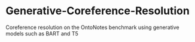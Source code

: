 # Generative-Coreference-Resolution
Coreference resolution on the OntoNotes benchmark using generative models such as BART and T5
